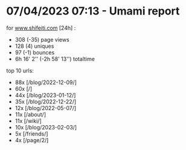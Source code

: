 # 07/04/2023 07:13 - Umami report
for www.shifeiti.com [24h] :

 - 308 (-35) page views
 - 128 (4) uniques
 - 97 (-1) bounces
 - 6h 16' 2'' (-2h 58' 13'') totaltime


top 10 urls:
 - 88x [/blog/2022-12-09/]
 - 60x [/]
 - 44x [/blog/2023-01-12/]
 - 35x [/blog/2022-12-22/]
 - 12x [/blog/2022-05-07/]
 - 11x [/about/]
 - 11x [/wiki/]
 - 10x [/blog/2023-02-03/]
 - 5x [/friends/]
 - 4x [/page/2/]


